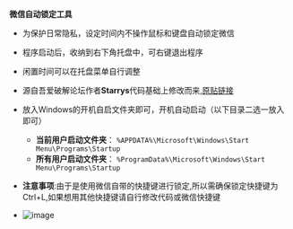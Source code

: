 **微信自动锁定工具**
- 为保护日常隐私，设定时间内不操作鼠标和键盘自动锁定微信
- 程序启动后，收纳到右下角托盘中，可右键退出程序
- 闲置时间可以在托盘菜单自行调整
- 源自吾爱破解论坛作者**Starrys**代码基础上修改而来,[原贴链接](https://www.52pojie.cn/thread-2000611-1-1.html)
- 放入Windows的开机自启文件夹即可，开机自动启动（以下目录二选一放入即可） 
    - **当前用户启动文件夹**：
    `%APPDATA%\Microsoft\Windows\Start Menu\Programs\Startup`
    - **所有用户启动文件夹**：
    `%ProgramData%\Microsoft\Windows\Start Menu\Programs\Startup`
- **注意事项**:由于是使用微信自带的快捷键进行锁定,所以需确保锁定快捷键为Ctrl+L,如果想用其他快捷键请自行修改代码或微信快捷键

- ![image](https://github.com/user-attachments/assets/12461124-bdc2-4873-9939-3ca9004036e9)


